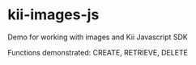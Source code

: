 kii-images-js
=============

Demo for working with images and Kii Javascript SDK

Functions demonstrated: CREATE, RETRIEVE, DELETE
